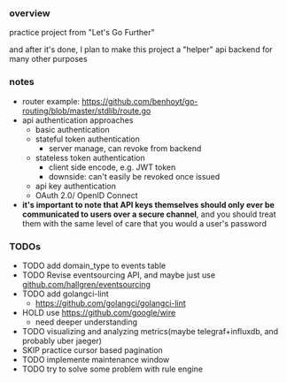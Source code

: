 ### overview

practice project from "Let's Go Further"

and after it's done, I plan to make this project a "helper" api backend for many other purposes

### notes

- router example: https://github.com/benhoyt/go-routing/blob/master/stdlib/route.go
- api authentication approaches
    - basic authentication
    - stateful token authentication
        - server manage, can revoke from backend
    - stateless token authentication
        - client side encode, e.g. JWT token
        - downside: can't easily be revoked once issued
    - api key authentication
    - OAuth 2.0/ OpenID Connect
- **it's important to note that API keys themselves should only ever be communicated to users over a secure channel**, and you should treat them with the same level of care that you would a user's password

### TODOs

- TODO add domain_type to events table
- TODO Revise eventsourcing API, and maybe just use [github.com/hallgren/eventsourcing](https://github.com/hallgren/eventsourcing/blob/288b4f2c9c2efcc5c65f206fd185517a6e7fd976/example/main.go)
- TODO add golangci-lint
    - https://github.com/golangci/golangci-lint
- HOLD use https://github.com/google/wire
    - need deeper understanding
- TODO visualizing and analyzing metrics(maybe telegraf+influxdb, and probably uber jaeger)
- SKIP practice cursor based pagination
- TODO implemente maintenance window
- TODO try to solve some problem with rule engine
